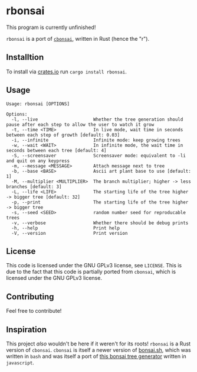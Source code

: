 # rbonsai

This program is currently unfinished!

`rbonsai` is a port of [`cbonsai`](https://gitlab.com/jallbrit/cbonsai), written in Rust (hence the "r").

## Installtion

To install via [crates.io](https://crates.io/crates/rbonsai) run `cargo install rbonsai`.

## Usage
```
Usage: rbonsai [OPTIONS]

Options:
  -l, --live                     Whether the tree generation should pause after each step to allow the user to watch it grow
  -t, --time <TIME>              In live mode, wait time in seconds between each step of growth [default: 0.03]
  -i, --infinite                 Infinite mode: keep growing trees
  -w, --wait <WAIT>              In infinite mode, the wait time in seconds between each tree [default: 4]
  -S, --screensaver              Screensaver mode: equivalent to -li and quit on any keypress
  -m, --message <MESSAGE>        Attach message next to tree
  -b, --base <BASE>              Ascii art plant base to use [default: 1]
  -M, --multiplier <MULTIPLIER>  The branch multiplier; higher -> less branches [default: 3]
  -L, --life <LIFE>              The starting life of the tree higher -> bigger tree [default: 32]
  -p, --print                    The starting life of the tree higher -> bigger tree
  -s, --seed <SEED>              random number seed for reproducable trees
  -v, --verbose                  Whether there should be debug prints
  -h, --help                     Print help
  -V, --version                  Print version
```

## License

This code is licensed under the GNU GPLv3 license, see `LICENSE`.
This is due to the fact that this code is partially ported from `cbonsai`, which is licensed under the GNU GPLv3 license.

## Contributing

Feel free to contribute!

## Inspiration

This project *also* wouldn't be here if it weren't for its roots!
`rbonsai` is a Rust version of `cbonsai`.
`cbonsai` is itself a newer version of [bonsai.sh](https://gitlab.com/jallbrit/bonsai.sh), which was written in `bash` and was itself a port of [this bonsai tree generator](https://avelican.github.io/bonsai/) written in `javascript`.
